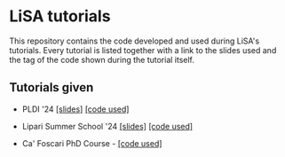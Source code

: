 # LiSA tutorials

This repository contains the code developed and used during LiSA's tutorials. Every tutorial is listed together with a link to the slides used and the tag of the code shown during the tutorial itself.

## Tutorials given

- PLDI '24 [[slides]](https://docs.google.com/presentation/d/1-oFl5Lgg-6mu0IdXMv8u-9w_ypc1aYbg-t_t8HVQBjw/edit?usp=sharing) [[code used]](https://github.com/lisa-analyzer/lisa-tutorial/releases/tag/pldi24)

- Lipari Summer School '24 [[slides]](https://docs.google.com/presentation/d/16MYOHTZJuuzuym9tcIH4L2r24Kn11vjAq7vpyTGcv14/edit?usp=sharing) [[code used]](https://github.com/lisa-analyzer/lisa-tutorial/releases/tag/lipari24)

- Ca' Foscari PhD Course - [[code used]](https://github.com/lisa-analyzer/lisa-tutorial/releases/tag/ssv24)
